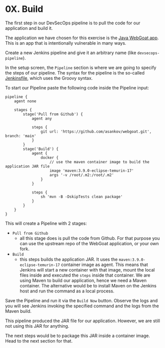 # 0X. Build

The first step in our DevSecOps pipeline is to pull the code for our application and build it.

The application we have chosen for this exercise is the [Java WebGoat app](https://github.com/WebGoat/WebGoat).
This is an app that is intentionally vulnerable in many ways.

Create a new Jenkins pipeline and give it an arbitrary name (like `devsecops-pipeline`).

In the setup screen, the `Pipeline` section is where we are going to specify the steps of our pipeline.
The syntax for the pipeline is the so-called [Jenkinsfile](https://www.jenkins.io/doc/book/pipeline/syntax/), which uses the Groovy syntax.

To start our Pipeline paste the following code inside the Pipeline input:

```jenkinsfile
pipeline {
    agent none

    stages {
        stage('Pull from Github') {
            agent any

            steps {
                git url: 'https://github.com/asankov/webgoat.git', branch: 'main'
            }
        }
        stage('Build') {
            agent {
                docker {
                    // use the maven container image to build the application JAR file
                    image 'maven:3.9.0-eclipse-temurin-17'
                    args '-v /root/.m2:/root/.m2'
                }
            }

            steps {
                sh 'mvn -B -DskipTests clean package'
            }
        }
    }
}
```

This will create a Pipeline with 2 stages:

- `Pull from Github`
  - all this stage does is pull the code from Github.
For that purpose you can use the upstream repo of the WebGoat application, or your own fork.
- `Build`
  - this steps builds the application JAR.
It uses the `maven:3.9.0-eclipse-temurin-17` container image as agent.
This means that Jenkins will start a new container with that image, mount the local files inside and executed the `steps` inside that container.
We are using Maven to build our application, hence we need a Maven container.
The alternative would be to install Maven on the Jenkins host and run the command as a local process.

Save the Pipeline and run it via the `Build Now` button.
Observe the logs and you will see Jenkins invoking the specified command and the logs from the Maven build.

This pipeline produced the JAR file for our application.
However, we are still not using this JAR for anything.

The next steps would be to package this JAR inside a container image.
Head to the next section for that.
<!-- TODO: link to next section once we agree on section order -->